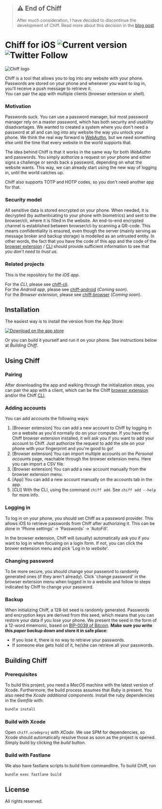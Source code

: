 > ## ⚠️ End of Chiff
>
> After much consideration, I have decided to discontinue the development of Chiff. Read more about this decision in the [blog post](https://www.chiff.app/articles/2025/10/31/end-of-chiff/).

# Chiff for iOS ![Current version](https://img.shields.io/github/v/tag/chiff-app/chiff-ios?sort=semver) ![Twitter Follow](https://img.shields.io/twitter/follow/Chiff_App?style=social)

![Chiff logo](https://chiff.app/assets/images/logo.svg)

Chiff is a tool that allows you to log into any website with your phone. Passwords are stored on your phone and whenever you want to log in, you'll receive a push message to retrieve it.  
You can pair the app with multiple clients (browser extension or shell).

### Motivation

Passwords suck. You can use a password manager, but most password manager rely on a master password, which has both security and usability disadvantages. We wanted to created a system where you don't need a password at all and can log into any website the way you unlock your phone. We think the real way forward is [WebAuthn](https://www.w3.org/TR/webauthn/), but we need something else until the time that every website in the world supports that.

The idea behind Chiff is that it works in the same way for both _WebAuthn_ and passwords. You simply authorize a request on your phone and either signs a challenge or sends back a password, depending on what the website wants. This way, we can already start using the new way of logging in, until the world catches up.

Chiff also supports TOTP and HOTP codes, so you don't need another app for that.

### Security model

All sensitive data is stored encrypted on your phone. When needed, it is decrypted (by authenticating to your phone with biometrics) and sent to the browser/cli, where it is filled in the website. An end-to-end encrypted channel is established between browser/cli by scanning a QR-code. This means confidentiality is ensured, even though the server (mainly serving as message broker and backup storage) is modelled as an untrusted entity. In other words, the fact that you have the code of this app and the code of the [browser extension](<(https://github.com/chiff-app/chiff-browser)>) / [CLI](https://github.com/chiff-app/chiff-cli) should provide sufficient information to see that _you don't need to trust us_.

### Related projects

This is the repository for the _iOS app_.

For the _CLI_, please see [chiff-cli](https://github.com/chiff-app/chiff-cli).  
For the _Android app_, please see [chiff-android](https://github.com/chiff-app/chiff-android) (_Coming soon_).  
For the _Browser extension_, please see [chiff-browser](https://github.com/chiff-app/chiff-browser) (_Coming soon_).

## Installation

The easiest way is to install the version from the App Store:

[![Download on the app store](https://chiff.app/assets/images/app-store.svg)](https://apps.apple.com/app/id1361749715)

Or you can build it yourself and run it on your phone. See instructions below at _Building Chiff_.

## Using Chiff

### Pairing

After downloading the app and walking through the initialization steps, you can pair the app with a client, which can be the Chiff [browser extension](https://github.com/chiff-app/chiff-browser) and/or the Chiff [CLI](https://github.com/chiff-app/chiff-cli).

### Adding accounts

You can add accounts the following ways:

1. [Browser extension] You can add a new account to Chiff by logging in on a website as you'd normally do on your computer. If you have the Chiff browser extension installed, it will ask you if you want to add your account to Chiff. Just authorize the request to add the site on your phone with your fingerprint and you're good to go!
2. [Browser extension] You can import multiple accounts on the _Personal accounts_ page, reachable through the browser extension menu. Here you can import a CSV file.
3. [Browser extension] You can add a new account manually from the browser extension menu.
4. [App] You can add a new account manually on the accounts tab in the app.
5. [CLI] With the CLI, using the command `chiff add`. See `chiff add --help` for more info.

### Logging in

To log in on your phone, you should set Chiff as a password provider. This allows iOS to retrieve passwords from Chiff after authorizing it. This can be done in 'Phone settings' -> 'Passwords' -> 'AutoFill'.

In the browser extension, Chiff will (usually) automatically ask you if you want to log in when focusing on a login form. If not, you can click the brower extension menu and pick 'Log in to _website_'.

### Changing password

To be more secure, you should change your password to randomly generated ones (if they aren't already). Click 'change password' in the browser extension menu when logged in to a website and follow to steps indicated by Chiff to change your password.

### Backup

When initializing Chiff, a 128-bit seed is randomly generated. Passwords and encryption keys are derived from this seed, which means that you can restore your data if you lose your phone. We present the seed in the form of a 12-word mnemonic, based on [BIP-0039 of Bitcoin](https://github.com/bitcoin/bips/blob/master/bip-0039.mediawiki). **Make sure you write this _paper backup_ down and store it in safe place**:

- If you lose it, there is no way to retrieve your passwords.
- If someone else gets hold of it, he/she can retrieve all your passwords.

## Building Chiff

### Prerequisites

To build this project, you need a _MacOS_ machine with the latest version of Xcode. Furthermore, the build process assumes that _Ruby_ is present. You also need the _Xcode additional components_. Install the ruby dependencies in the _Gemfile_ with:

```bash
bundle install
```

### Build with Xcode

Open `chiff.xcodeproj` with _XCode_. We use SPM for dependencies, so Xcode should automatically resolve those as soon as the project is opened. Simply build by clicking the _build_ button.

### Build with Fastlane

We also have fastlane scripts to build from commandline. To build Chiff, run

```
bundle exec fastlane build
```

## License

All rights reserved.
